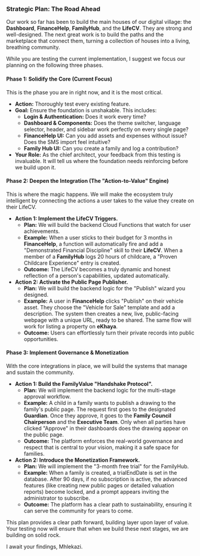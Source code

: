 ### Strategic Plan: The Road Ahead

Our work so far has been to build the main houses of our digital village: the **Dashboard**, **FinanceHelp**, **FamilyHub**, and the **LifeCV**. They are strong and well-designed. The next great work is to build the paths and the marketplace that connect them, turning a collection of houses into a living, breathing community.

While you are testing the current implementation, I suggest we focus our planning on the following three phases.

#### Phase 1: Solidify the Core (Current Focus)

This is the phase you are in right now, and it is the most critical.

* **Action:** Thoroughly test every existing feature.  
* **Goal:** Ensure the foundation is unshakable. This includes:  
  * **Login & Authentication:** Does it work every time?  
  * **Dashboard & Components:** Does the theme switcher, language selector, header, and sidebar work perfectly on every single page?  
  * **FinanceHelp UI:** Can you add assets and expenses without issue? Does the SMS import feel intuitive?  
  * **Family Hub UI:** Can you create a family and log a contribution?  
* **Your Role:** As the chief architect, your feedback from this testing is invaluable. It will tell us where the foundation needs reinforcing before we build upon it.

#### Phase 2: Deepen the Integration (The "Action-to-Value" Engine)

This is where the magic happens. We will make the ecosystem truly intelligent by connecting the actions a user takes to the value they create on their LifeCV.

* **Action 1: Implement the LifeCV Triggers.**  
  * **Plan:** We will build the backend Cloud Functions that watch for user achievements.  
  * **Example:** When a user sticks to their budget for 3 months in **FinanceHelp**, a function will automatically fire and add a "Demonstrated Financial Discipline" skill to their **LifeCV**. When a member of a **FamilyHub** logs 20 hours of childcare, a "Proven Childcare Experience" entry is created.  
  * **Outcome:** The LifeCV becomes a truly dynamic and honest reflection of a person's capabilities, updated automatically.  
* **Action 2: Activate the Public Page Publisher.**  
  * **Plan:** We will build the backend logic for the "Publish" wizard you designed.  
  * **Example:** A user in **FinanceHelp** clicks "Publish" on their vehicle asset. They choose the "Vehicle for Sale" template and add a description. The system then creates a new, live, public-facing webpage with a unique URL, ready to be shared. The same flow will work for listing a property on **eKhaya**.  
  * **Outcome:** Users can effortlessly turn their private records into public opportunities.

#### Phase 3: Implement Governance & Monetization

With the core integrations in place, we will build the systems that manage and sustain the community.

* **Action 1: Build the FamilyValue "Handshake Protocol".**  
  * **Plan:** We will implement the backend logic for the multi-stage approval workflow.  
  * **Example:** A child in a family wants to publish a drawing to the family's public page. The request first goes to the designated **Guardian**. Once they approve, it goes to the **Family Council Chairperson** and the **Executive Team**. Only when all parties have clicked "Approve" in their dashboards does the drawing appear on the public page.  
  * **Outcome:** The platform enforces the real-world governance and respect that is central to your vision, making it a safe space for families.  
* **Action 2: Introduce the Monetization Framework.**  
  * **Plan:** We will implement the "3-month free trial" for the FamilyHub.  
  * **Example:** When a family is created, a trialEndDate is set in the database. After 90 days, if no subscription is active, the advanced features (like creating new public pages or detailed valuation reports) become locked, and a prompt appears inviting the administrator to subscribe.  
  * **Outcome:** The platform has a clear path to sustainability, ensuring it can serve the community for years to come.

This plan provides a clear path forward, building layer upon layer of value. Your testing now will ensure that when we build these next stages, we are building on solid rock.

I await your findings, Mhlekazi.